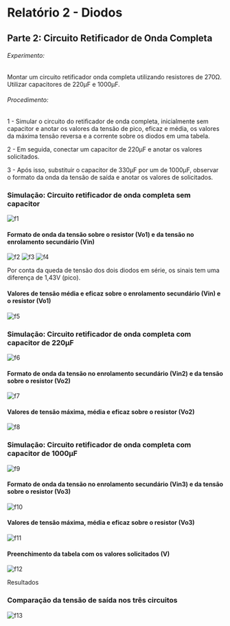 # Relatório 2 - Diodos

## Parte 2: Circuito Retificador de Onda Completa

###### Experimento:

Montar um circuito retificador onda completa utilizando resistores de 270Ω.
Utilizar capacitores de 220μF e 1000μF.

###### Procedimento:

1 - Simular o circuito do retificador de onda completa, inicialmente sem capacitor e anotar os valores da tensão de pico, eficaz e média, os valores da máxima tensão reversa e a corrente sobre os diodos em uma tabela.

2 - Em seguida, conectar um capacitor de 220μF e anotar os valores solicitados.

3 - Após isso, substituir o capacitor de 330μF por um de 1000μF, observar o formato da onda da tensão de saída e anotar os valores de solicitados.

### Simulação: Circuito retificador de onda completa sem capacitor

![f1](/resources/images/relat2/p2circ1.jpg)

#### Formato de onda da tensão sobre o resistor (Vo1) e da tensão no enrolamento secundário (Vin)

![f2](/resources/images/relat2/p2onda1.jpg)
![f3](/resources/images/relat2/p2onda2.jpg)
![f4](/resources/images/relat2/p2onda3.jpg)

Por conta da queda de tensão dos dois diodos em série, os sinais tem uma diferença de 1,43V (pico).

#### Valores de tensão média e eficaz sobre o enrolamento secundário (Vin) e o resistor (Vo1)

![f5](/resources/images/relat2/p2media1.jpg)

### Simulação: Circuito retificador de onda completa com capacitor de 220μF

![f6](/resources/images/relat2/p2circ2.jpg)

#### Formato de onda da tensão no enrolamento secundário (Vin2) e da tensão sobre o resistor (Vo2)

![f7](/resources/images/relat2/p2onda4.jpg)

#### Valores de tensão máxima, média e eficaz sobre o resistor (Vo2)

![f8](/resources/images/relat2/p2media2.jpg)

### Simulação: Circuito retificador de onda completa com capacitor de 1000μF

![f9](/resources/images/relat2/p2circ3.jpg)

#### Formato de onda da tensão no enrolamento secundário (Vin3) e da tensão sobre o resistor (Vo3)

![f10](/resources/images/relat2/p2onda5.jpg)

#### Valores de tensão máxima, média e eficaz sobre o resistor (Vo3)

![f11](/resources/images/relat2/p2media3.jpg)

#### Preenchimento da tabela com os valores solicitados (V)

![f12](/resources/images/relat2/p2tabela.jpg)

Resultados

### Comparação da tensão de saída nos três circuitos

![f13](/resources/images/relat2/p2result.jpg)
